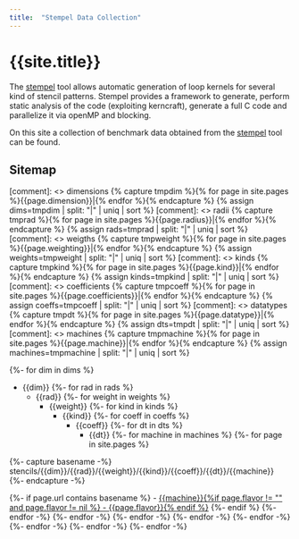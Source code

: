 ```yaml
---
title:  "Stempel Data Collection"
---
```


# {{site.title}}

The [stempel](https://github.com/RRZE-HPC/stempel) tool allows automatic generation of loop kernels for several kind of stencil patterns. Stempel provides a framework to generate, perform static analysis of the code (exploiting kerncraft), generate a full C code and parallelize it via openMP and blocking.

On this site a collection of benchmark data obtained from the [stempel](https://github.com/RRZE-HPC/stempel) tool can be found.


## Sitemap
[comment]: <> dimensions
{% capture tmpdim %}{% for page in site.pages %}{{page.dimension}}|{% endfor %}{% endcapture %}
{% assign dims=tmpdim | split: "|" | uniq | sort %}
[comment]: <> radii
{% capture tmprad %}{% for page in site.pages %}{{page.radius}}|{% endfor %}{% endcapture %}
{% assign rads=tmprad | split: "|" | uniq | sort %}
[comment]: <> weigths
{% capture tmpweight %}{% for page in site.pages %}{{page.weighting}}|{% endfor %}{% endcapture %}
{% assign weights=tmpweight | split: "|" | uniq | sort %}
[comment]: <> kinds
{% capture tmpkind %}{% for page in site.pages %}{{page.kind}}|{% endfor %}{% endcapture %}
{% assign kinds=tmpkind | split: "|" | uniq | sort %}
[comment]: <> coefficients
{% capture tmpcoeff %}{% for page in site.pages %}{{page.coefficients}}|{% endfor %}{% endcapture %}
{% assign coeffs=tmpcoeff | split: "|" | uniq | sort %}
[comment]: <> datatypes
{% capture tmpdt %}{% for page in site.pages %}{{page.datatype}}|{% endfor %}{% endcapture %}
{% assign dts=tmpdt | split: "|" | uniq | sort %}
[comment]: <> machines
{% capture tmpmachine %}{% for page in site.pages %}{{page.machine}}|{% endfor %}{% endcapture %}
{% assign machines=tmpmachine | split: "|" | uniq | sort %}

{%- for dim in dims %}
- {{dim}}
{%- for rad in rads %}
  - {{rad}}
{%- for weight in weights %}
    - {{weight}}
{%- for kind in kinds %}
      - {{kind}}
{%- for coeff in coeffs %}
        - {{coeff}}
{%- for dt in dts %}
          - {{dt}}
{%- for machine in machines %}
{%- for page in site.pages %}

{%- capture basename -%}
stencils/{{dim}}/{{rad}}/{{weight}}/{{kind}}/{{coeff}}/{{dt}}/{{machine}}
{%- endcapture -%}

{%- if page.url contains basename %}
            - [{{machine}}{%if page.flavor != "" and page.flavor != nil %} - {{page.flavor}}{% endif %}]({{site.baseurl}}{{page.url}})
{%- endif %}
{%- endfor -%}
{%- endfor -%}
{%- endfor -%}
{%- endfor -%}
{%- endfor -%}
{%- endfor -%}
{%- endfor -%}
{%- endfor -%}
